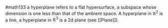 #math133 
a hyperplane refers to a flat hypersurface, a subspace whose dimension is one less than that of the ambient space. A hyperplane in $\mathbb{R}^2$ is a line, a hyperplane in $\mathbb{R}^3$ is a 2d plane (see [[Plane]]). 
